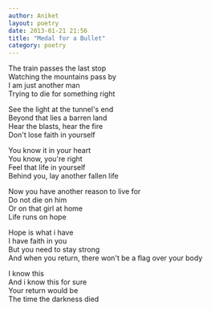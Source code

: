 ```yaml
---
author: Aniket
layout: poetry
date: 2013-01-21 21:56
title: "Medal for a Bullet"
category: poetry
---
```

The train passes the last stop  
Watching the mountains pass by  
I am just another man  
Trying to die for something right

See the light at the tunnel's end  
Beyond that lies a barren land  
Hear the blasts, hear the fire  
Don't lose faith in yourself

You know it in your heart  
You know, you're right  
Feel that life in yourself  
Behind you, lay another fallen life

Now you have another reason to live for  
Do not die on him  
Or on that girl at home  
Life runs on hope

Hope is what i have  
I have faith in you  
But you need to stay strong  
And when you return, there won't be a flag over your body

I know this  
And i know this for sure  
Your return would be  
The time the darkness died